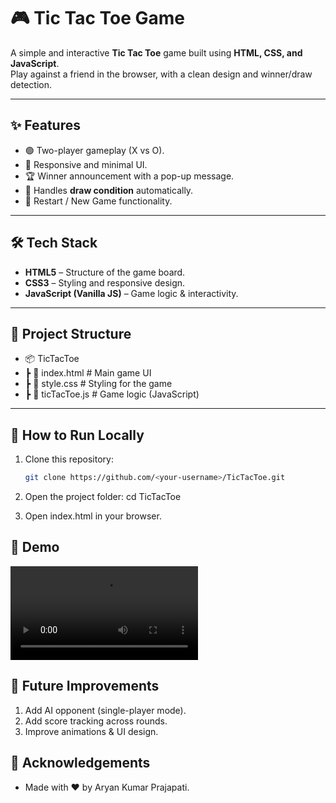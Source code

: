 # 🎮 Tic Tac Toe Game

A simple and interactive **Tic Tac Toe** game built using **HTML, CSS, and JavaScript**.  
Play against a friend in the browser, with a clean design and winner/draw detection.

---

## ✨ Features
- 🟢 Two-player gameplay (X vs O).
- 🎨 Responsive and minimal UI.
- 🏆 Winner announcement with a pop-up message.
- 🤝 Handles **draw condition** automatically.
- 🔄 Restart / New Game functionality.

---

## 🛠️ Tech Stack
- **HTML5** – Structure of the game board.
- **CSS3** – Styling and responsive design.
- **JavaScript (Vanilla JS)** – Game logic & interactivity.

---

## 📂 Project Structure
- 📦 TicTacToe
- ┣ 📜 index.html # Main game UI
- ┣ 📜 style.css # Styling for the game
- ┣ 📜 ticTacToe.js # Game logic (JavaScript)


---

## 🚀 How to Run Locally
1. Clone this repository:
   ```bash
   git clone https://github.com/<your-username>/TicTacToe.git

2. Open the project folder:
  cd TicTacToe

3. Open index.html in your browser.

## 🎥 Demo

![Game video](demo.mp4)

## 🔮 Future Improvements

1. Add AI opponent (single-player mode).
2. Add score tracking across rounds.
3. Improve animations & UI design.

## 🙌 Acknowledgements
- Made with ❤️ by Aryan Kumar Prajapati.
